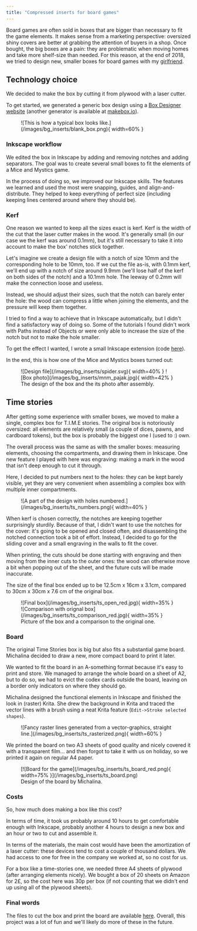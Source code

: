 ```yaml
---
title: "Compressed inserts for board games"
---
```


Board games are often sold in boxes that are bigger than necessary to fit the game elements. It makes sense from a marketing perspective: oversized shiny covers are better at grabbing the attention of buyers in a shop. Once bought, the big boxes are a pain: they are problematic when moving homes and take more shelf-size than needed. For this reason, at the end of 2018, we tried to design new, smaller boxes for board games with my [girlfriend](https://micha7a.github.io).

## Technology choice

We decided to make the box by cutting it from plywood with a laser cutter.

To get started, we generated a generic box design using a [Box Designer website](https://boxdesigner.connectionlab.org) (another generator is available at [makebox.io](https://makeabox.io)).

<figure>
![This is how a typical box looks like.](/images/bg_inserts/blank_box.png){ width=60% }
</figure>

### Inkscape workflow

We edited the box in Inkscape by adding and removing notches and adding separators. The goal was to create several small boxes to fit the elements of a Mice and Mystics game.

In the process of doing so, we improved our Inkscape skills. The features we learned and used the most were snapping, guides, and align-and-distribute. They helped to keep everything of perfect size (including keeping lines centered around where they should be).

### Kerf
One reason we wanted to keep all the sizes exact is kerf. Kerf is the width of the cut that the laser cutter makes in the wood. It's generally small (in our case we the kerf was around 0.1mm), but it's still necessary to take it into account to make the box' notches stick together.

Let's imagine we create a design file with a notch of size 10mm and the corresponding hole to be 10mm, too. If we cut the file as-is, with 0.1mm kerf, we'll end up with a notch of size around 9.9mm (we'll lose half of the kerf on both sides of the notch) and a 10.1mm hole. The leeway of 0.2mm will make the connection loose and useless.

Instead, we should adjust their sizes, such that the notch can barely enter the hole: the wood can compress a little when joining the elements, and the pressure will keep them together.

I tried to find a way to achieve that in Inkscape automatically, but I didn't find a satisfactory way of doing so. Some of the tutorials I found didn't work with Paths instead of Objects or were only able to increase the size of the notch but not to make the hole smaller.

To get the effect I wanted, I wrote a small Inkscape extension (code [here](https://github.com/sygi/inkscape_add_kerf)).

In the end, this is how one of the Mice and Mystics boxes turned out:

<figure>
![Design file](/images/bg_inserts/spider.svg){ width=40% }
![Box photo](/images/bg_inserts/mnm_pajak.jpg){ width=42% }
<figcaption>The design of the box and the its photo after assembly.</figcaption>
</figure>

## Time stories

After getting some experience with smaller boxes, we moved to make a single, complex box for T.I.M.E stories. The original box is notoriously oversized: all elements are relatively small (a couple of dices, pawns, and cardboard tokens), but the box is probably the biggest one I (used to :) own.

The overall process was the same as with the smaller boxes: measuring elements, choosing the compartments, and drawing them in Inkscape. One new feature I played with here was engraving: making a mark in the wood that isn't deep enough to cut it through.

Here, I decided to put numbers next to the holes: they can be kept barely visible, yet they are very convenient when assembling a complex box with multiple inner compartments.

<figure>
![A part of the design with holes numbered.](/images/bg_inserts/ts_numbers.png){ width=40% }
</figure>

When kerf is chosen correctly, the notches are keeping together surprisingly sturdily. Because of that, I didn't want to use the notches for the cover: it's going to be opened and closed often, and disassembling the notched connection took a bit of effort. Instead, I decided to go for the sliding cover and a small engraving in the walls to fit the cover.

When printing, the cuts should be done starting with engraving and then moving from the inner cuts to the outer ones: the wood can otherwise move a bit when popping out of the sheet, and the future cuts will be made inaccurate.

The size of the final box ended up to be 12.5cm x 16cm x 3.1cm, compared to 30cm x 30cm x 7.6 cm of the original box.
<figure>
![Final box](/images/bg_inserts/ts_open_red.jpg){ width=35% }
![Comparison with orignal box](/images/bg_inserts/ts_comparison_red.jpg){ width=35% }
<figcaption>Picture of the box and a comparison to the original one.</figcaption>
</figure>

### Board

The original Time Stories box is big but also fits a substantial game board. Michalina decided to draw a new, more compact board to print it later.

We wanted to fit the board in an A-something format because it's easy to print and store. We managed to arrange the whole board on a sheet of A2,
but to do so, we had to evict the codex cards outside the board, leaving on a border only indicators on where they should go.

Michalina designed the functional elements in Inkscape and finished the look in (raster) Krita. She drew the background in Krita and traced the vector lines with a brush using a neat Krita feature (`Edit->Stroke selected shapes`).

<figure>
![Fancy raster lines generated from a vector-graphics, straight line.](/images/bg_inserts/ts_rasterized.png){ width=60% }
</figure>

We printed the board on two A3 sheets of good quality and nicely covered it with a transparent film... and then forgot to take it with us on holiday, so we printed it again on regular A4 paper.

<figure>
[![Board for the game](/images/bg_inserts/ts_board_red.png){ width=75% }](/images/bg_inserts/ts_board.png)
<figcaption>Design of the board by Michalina.</figcaption>
</figure>

### Costs
So, how much does making a box like this cost?

In terms of time, it took us probably around 10 hours to get comfortable enough with Inkscape, probably another 4 hours to design a new box and an hour or two to cut and assemble it.

In terms of the materials, the main cost would have been the amortization of a laser cutter: these devices tend to cost a couple of thousand dollars. We had access to one for free in the company we worked at, so no cost for us.

For a box like a time-stories one, we needed three A4 sheets of plywood (after arranging elements nicely). We bought a box of 20 sheets on Amazon for 2£, so the cost here was 30p per box (if not counting that we didn't end up using all of the plywood sheets).

### Final words

The files to cut the box and print the board are available [here](../data/bg_inserts/ts_box.zip). Overall, this project was a lot of fun and we'll likely do more of these in the future.
